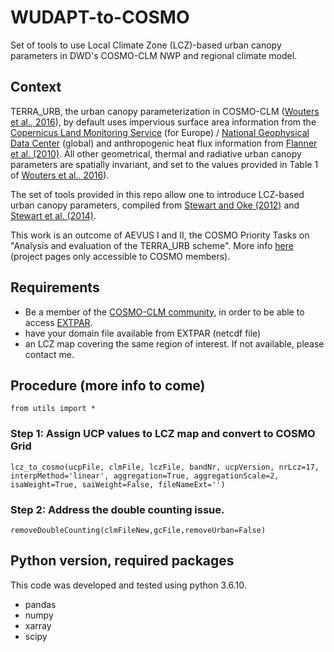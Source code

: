 # WUDAPT-to-COSMO

Set of tools to use Local Climate Zone (LCZ)-based urban canopy parameters in DWD's COSMO-CLM NWP and regional climate model.

## Context
TERRA_URB, the urban canopy parameterization in COSMO-CLM ([Wouters et al., 2016](https://gmd.copernicus.org/articles/9/3027/2016/)), by default uses impervious surface area information from the [Copernicus Land Monitoring Service](https://land.copernicus.eu/pan-european/high-resolution-layers/imperviousness) (for Europe) / [National Geophysical Data Center](https://databasin.org/datasets/016d2235a5ed43ad83ceeed6c408d149) (global) and anthropogenic heat flux information from [Flanner et al. (2010)](https://agupubs.onlinelibrary.wiley.com/doi/full/10.1029/2008gl036465). All other geometrical, thermal and radiative urban canopy parameters are spatially invariant, and set to the values provided in Table 1 of [Wouters et al., 2016](https://gmd.copernicus.org/articles/9/3027/2016/)).

The set of tools provided in this repo allow one to introduce LCZ-based urban canopy parameters, compiled from [Stewart and Oke (2012)](http://10.1175/BAMS-D-11-00019.1) and [Stewart et al. (2014)](http://10.1002/joc.3746).

This work is an outcome of AEVUS I and II, the COSMO Priority Tasks on "Analysis and evaluation of the TERRA_URB scheme". More info [here](http://www.cosmo-model.org/content/tasks/priorityTasks/default.htm) (project pages only accessible to COSMO members).


## Requirements
* Be a member of the [COSMO-CLM community](https://wiki.coast.hzg.de/clmcom/), in order to be able to access [EXTPAR](https://wiki.coast.hzg.de/clmcom/external-data-98599196.html).
* have your domain file available from EXTPAR (netcdf file)
* an LCZ map covering the same region of interest. If not available, please contact me.


## Procedure (more info to come)

`from utils import *`

### Step 1: Assign UCP values to LCZ map and convert to COSMO Grid
`lcz_to_cosmo(ucpFile, clmFile, lczFile, bandNr, ucpVersion, nrLcz=17,
              interpMethod='linear', aggregation=True, aggregationScale=2,
              isaWeight=True, saiWeight=False, fileNameExt='')`

### Step 2: Address the double counting issue.
`removeDoubleCounting(clmFileNew,gcFile,removeUrban=False)`



## Python version, required packages
This code was developed and tested using python 3.6.10.

* pandas
* numpy
* xarray
* scipy


